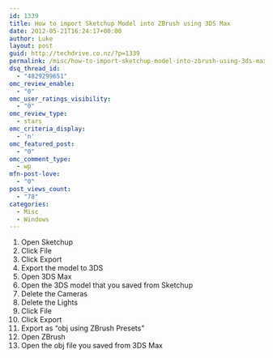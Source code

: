 ```yaml
---
id: 1339
title: How to import Sketchup Model into ZBrush using 3DS Max
date: 2012-05-21T16:24:17+00:00
author: Luke
layout: post
guid: http://techdrive.co.nz/?p=1339
permalink: /misc/how-to-import-sketchup-model-into-zbrush-using-3ds-max/
dsq_thread_id:
  - "4829299651"
omc_review_enable:
  - "0"
omc_user_ratings_visibility:
  - "0"
omc_review_type:
  - stars
omc_criteria_display:
  - 'n'
omc_featured_post:
  - "0"
omc_comment_type:
  - wp
mfn-post-love:
  - "0"
post_views_count:
  - "78"
categories:
  - Misc
  - Windows
---
```

  1. Open Sketchup
  2. Click File
  3. Click Export
  4. Export the model to 3DS
  5. Open 3DS Max
  6. Open the 3DS model that you saved from Sketchup
  7. Delete the Cameras
  8. Delete the Lights
  9. Click File
 10. Click Export
 11. Export as “obj using ZBrush Presets”
 12. Open ZBrush
 13. Open the obj file you saved from 3DS Max
